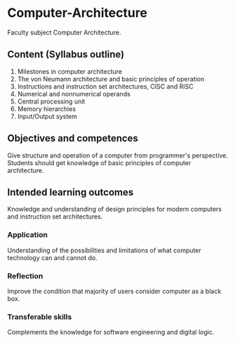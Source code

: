 # Computer-Architecture
Faculty subject Computer Architecture.
## Content (Syllabus outline)
1. Milestones in computer architecture
2. The von Neumann architecture and basic principles
of operation
3. Instructions and instruction set architectures, CISC
and RISC
4. Numerical and nonnumerical operands
5. Central processing unit
6. Memory hierarchies
7. Input/Output system
## Objectives and competences
Give structure and operation of a computer from
programmer's perspective. Students should get
knowledge of basic principles of computer architecture.
## Intended learning outcomes
Knowledge and understanding of design principles for
modern computers and instruction set architectures.
### Application
Understanding of the possibilities and limitations of
what computer technology can and cannot do.
### Reflection
Improve the condition that majority of users consider
computer as a black box.
### Transferable skills
Complements the knowledge for software engineering
and digital logic.
